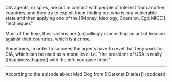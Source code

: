 CIA agents, or spies, are put in contact with people of interest from another countries, and they try to exploit them finding out who is in a vulnerable state and then applying one of the [[Money, Ideology, Coersion, Ego|MICE]] "techniques".

Most of the time, their victims are (un)willingly committing an act of treason against their countries, which is a crime.

Sometimes, in order to succeed the agents have to revel that they work for CIA, which can be used as a moral level i.e. "the president of USA is really [[happiness|happy]] with the info you gave them"

---

According to the episode about Mad Dog from [[Darknet Diaries]] (podcast)